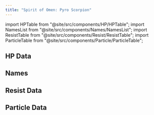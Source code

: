 ```yaml
---
title: "Spirit of Omen: Pyro Scorpion"
---
```


import HPTable from "@site/src/components/HP/HPTable";
import NamesList from "@site/src/components/Names/NamesList";
import ResistTable from "@site/src/components/Resist/ResistTable";
import ParticleTable from "@site/src/components/Particle/ParticleTable";

## HP Data

<HPTable item_key="spiritofomenpyroscorpion" data_src="enemy" />

## Names

<NamesList item_key="spiritofomenpyroscorpion" data_src="enemy" />

## Resist Data

<ResistTable item_key="spiritofomenpyroscorpion" data_src="enemy" />

## Particle Data

<ParticleTable item_key="spiritofomenpyroscorpion" data_src="enemy" />